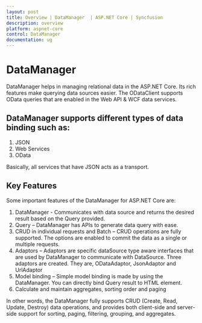```yaml
---
layout: post
title: Overview | DataManager  | ASP.NET Core | Syncfusion
description: overview 
platform: aspnet-core
control: DataManager
documentation: ug
---
```


# DataManager

DataManager helps in managing relational data in the ASP.NET Core. Its rich features make querying data sources easier. The ODataClient supports OData queries that are enabled in the Web API & WCF data services.

## DataManager supports different types of data binding such as:

1. JSON
2. Web Services
3. OData

Basically, all services that have JSON acts as a transport.

## Key Features

Some important features of the DataManager for ASP.NET Core are:

1. DataManager - Communicates with data source and returns the desired result based on the Query provided.
2. Query – DataManager has APIs to generate data query with ease.
3. CRUD in individual requests and Batch – CRUD operations are fully supported. The options are enabled to commit the data as a single or multiple requests.
4. Adaptors – Adaptors are specific dataSource type aware interfaces that are used by DataManager to communicate with DataSource. Three adaptors are created. They are, ODataAdaptor, JsonAdaptor and UrlAdaptor
5. Model binding – Simple model binding is made by using the DataManager. You can directly bind Query result to HTML element.
6. Calculate and maintain aggregates, sorting order and paging

In other words, the DataManager fully supports CRUD (Create, Read, Update, Destroy) data operations, and provides both client-side and server-side support for sorting, paging, filtering, grouping, and aggregates.
